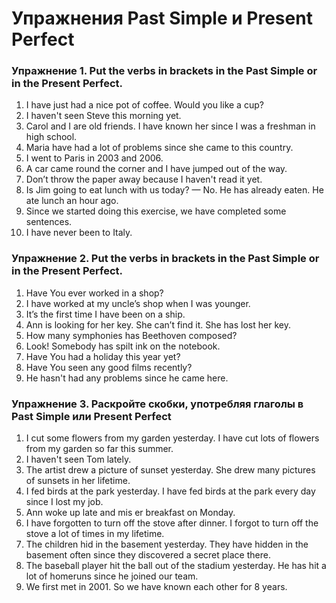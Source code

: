 # Упражнения Past Simple и Present Perfect
### Упражнение 1. Put the verbs in brackets in the Past Simple or in the Present Perfect.
1. I have just had a nice pot of coffee. Would you like a cup?
2. I haven't seen Steve this morning yet.
3. Carol and I are old friends. I have known her since I was a freshman in high school.
4. Maria have had a lot of problems since she came to this country.
5. I went to Paris in 2003 and 2006.
6. A car came round the corner and I have jumped out of the way.
7. Don’t throw the paper away because I haven't read it yet.
8. Is Jim going to eat lunch with us today? — No. He has already eaten. He ate lunch an hour ago.
9. Since we started doing this exercise, we have completed some sentences.
10. I have never been to Italy.
### Упражнение 2. Put the verbs in brackets in the Past Simple or in the Present Perfect.
1. Have You ever worked in a shop?
2. I  have worked at my uncle’s shop when I was younger.
3. It’s the first time I have been on a ship.
4. Ann is looking for her key. She can’t find it. She has lost her key.
5. How many symphonies has Beethoven composed?
6. Look! Somebody has spilt ink on the notebook.
7. Have You had a holiday this year yet?
8. Have You seen any good films recently?
9. He hasn't had any problems since he came here.
### Упражнение 3. Раскройте скобки, употребляя глаголы в Past Simple или Present Perfect
1. I cut some flowers from my garden yesterday. I have cut lots of flowers from my garden so far this summer.
2. I haven't seen Tom lately.
3. The artist drew a picture of sunset yesterday. She drew many pictures of sunsets in her lifetime.
4. I fed birds at the park yesterday. I have fed birds at the park every day since I lost my job.
5. Ann woke up late and mis er breakfast on Monday.
6. I have forgotten to turn off the stove after dinner. I forgot to turn off the stove a lot of times in my lifetime.
7. The children hid in the basement yesterday. They have hidden in the basement often since they discovered a secret place there.
8. The baseball player hit the ball out of the stadium yesterday. He has hit a lot of homeruns since he joined our team.
9. We first met in 2001. So we have known each other for 8 years.
